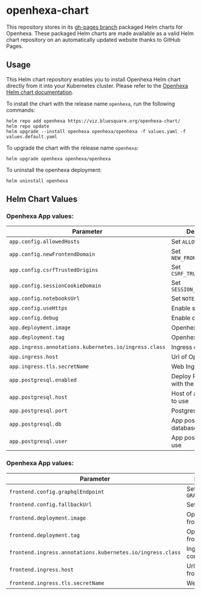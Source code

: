 # openhexa-chart

This repository stores in its [gh-pages branch](https://github.com/BLSQ/openhexa-chart/tree/gh-pages) packaged Helm charts for Openhexa. These packaged Helm charts are made available as a valid Helm chart repository on an automatically updated website thanks to GitHub Pages. 

## Usage

This Helm chart repository enables you to install Openhexa Helm chart directly from it into your Kubernetes cluster. Please refer to the [Openhexa Helm chart documentation](https://github.com/BLSQ/openhexa-local-hosting#openhexa).

To install the chart with the release name `openhexa`, run the following commands:

```
helm repo add openhexa https://viz.bluesquare.org/openhexa-chart/
helm repo update
helm upgrade --install openhexa openhexa/openhexa -f values.yaml -f values.default.yaml 
```

To upgrade the chart with the release name `openhexa`:

```
helm upgrade openhexa openhexa/openhexa
```

To uninstall the openhexa deployment:

```
helm uninstall openhexa 
```

## Helm Chart Values

### Openhexa App values:

| Parameter                                 | Description                                   | Default                                                 |
|-------------------------------------------|-----------------------------------------------|---------------------------------------------------------|
| `app.config.allowedHosts`                 | Set `ALLOWED_HOSTS`                           | `*`                                                     |
| `app.config.newFrontendDomain`            | Set `NEW_FRONTEND_DOMAIN`                     | `app.openhexa.local`                                    |
| `app.config.csrfTrustedOrigins`           | Set `CSRF_TRUSTED_ORIGINS`                    | `http://app.openhexalocal`                              |
| `app.config.sessionCookieDomain`          | Set `SESSION_COOKIE_DOMAIN`                   | `http://app.openhexalocal`                              |
| `app.config.notebooksUrl`                 | Set `NOTEBOOKS_URL`                           | `http://notebooks.openhexa.local`                       |
| `app.config.useHttps`                     | Enable security                               | `true`                                                  |
| `app.config.debug`                        | Enable debug                                  | `false`                                                 |
| `app.deployment.image`                    | Openhexa app image                            | `blsq/openhexa-app`                                     |
| `app.deployment.tag`                      | Openhexa app tag                              | `latest`                                                |
| `app.ingress.annotations.kubernetes.io/ingress.class`| Ingress controller                 | `nginx`                                                 |
| `app.ingress.host`                        | Url of Openhexa App                           | `api.openhexa.local`                                    |
| `app.ingress.tls.secretName`              | Web Ingress TLS                               | `""`                                                    |
| `app.postgresql.enabled`                  | Deploy Postgresql with the Chart              | `false`                                                 |
| `app.postgresql.host`                     | Host of app database to use                   | `app-postgresql-service`                                |
| `app.postgresql.port`                     | Postgres port                                 | `5432`                                                  |
| `app.postgresql.db`                       | App postgres database to use                  | `app`                                                   |
| `app.postgresql.user`                     | App postgres user to use                      | `admin`                                                 |


### Openhexa App values:

| Parameter                                 | Description                                   | Default                                                 |
|-------------------------------------------|-----------------------------------------------|---------------------------------------------------------|
| `frontend.config.graphqlEndpoint`         | Set `GRAPHQL_ENDPOINT`                        | `http://api.openhexa.local/graphql/`                    |
| `frontend.config.fallbackUrl`             | Set `FALLBACK_URL`                            | `http://api.openhexa.local`                             |
| `frontend.deployment.image`               | Openhexa frontend image                       | `blsq/openhexa-frontend`                                |
| `frontend.deployment.tag`                 | Openhexa frontend tag                         | `latest`                                                |
| `frontend.ingress.annotations.kubernetes.io/ingress.class`| Ingress controller            | `nginx`                                                 |
| `frontend.ingress.host`                   | Url of Openhexa frontend                      | `app.openhexa.local`                                    |
| `frontend.ingress.tls.secretName`         | Web Ingress TLS                               | `""`                                                    |
